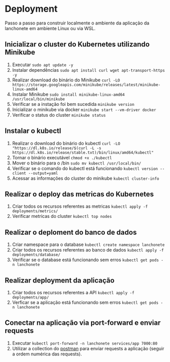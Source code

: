 # Deployment

Passo a passo para construir localmente o ambiente da aplicação da lanchonete em ambiente Linux ou via WSL.

## Inicializar o cluster do Kubernetes utilizando Minikube
1. Executar `sudo apt update -y`
2. Instalar dependências `sudo apt install curl wget apt-transport-https -y`
3. Realizar download do binário do Minikube `curl -LO https://storage.googleapis.com/minikube/releases/latest/minikube-linux-amd64` 
4. Instalar Minikube `sudo install minikube-linux-amd64 /usr/local/bin/minikube`
5. Verificar se a instação foi bem sucedida `minikube version`
6. Inicializar o minikube via docker `minikube start --vm-driver docker`
7. Verificar o status do cluster `minikube status`

## Instalar o kubectl
1. Realizar o download do binário do kubectl `curl -LO "https://dl.k8s.io/release/$(curl -L -s https://dl.k8s.io/release/stable.txt)/bin/linux/amd64/kubectl"`
2. Tornar o binário executável `chmod +x ./kubectl`
3. Mover o binário para o /bin `sudo mv kubectl /usr/local/bin/`
4. Verificar se o comando do kubectl está funcionando `kubectl version --client --output=yaml`
5. Acessar as informações do cluster do minikube `kubectl cluster-info`

## Realizar o deploy das metricas do Kubernetes
1. Criar todos os recursos referentes as metricas `kubectl apply -f deployments/metrics/`
2. Verificar metricas do cluster `kubectl top nodes`

## Realizar o deploment do banco de dados
1. Criar namespace para o database `kubectl create namespace lanchonete`
2. Criar todos os recursos referentes ao banco de dados `kubectl apply -f deployments/database/`
3. Verificar se o database está funcionando sem erros `kubectl get pods -n lanchonete`

## Realizar deployment da aplicação
1. Criar todos os recursos referentes a API `kubectl apply -f deployments/app/`
2. Verficar se a aplicação está funcionando sem erros `kubectl get pods -n lanchonete`

## Conectar na aplicação via port-forward e enviar requests
1. Executar `kubectl port-forward -n lanchonete services/app 7000:80`
2. Utilizar a collection do [postman](https://github.com/teamG11/lanchonete/blob/main/tooling/postman/lanchonete.postman_collection.json) para enviar requests a aplicação (seguir a ordem numérica das requests).
